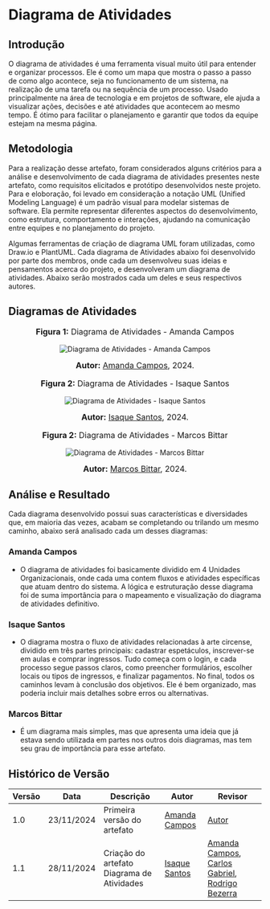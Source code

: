 # Diagrama de Atividades

## Introdução

O diagrama de atividades é uma ferramenta visual muito útil para entender e organizar processos. Ele é como um mapa que mostra o passo a passo de como algo acontece, seja no funcionamento de um sistema, na realização de uma tarefa ou na sequência de um processo. Usado principalmente na área de tecnologia e em projetos de software, ele ajuda a visualizar ações, decisões e até atividades que acontecem ao mesmo tempo. É ótimo para facilitar o planejamento e garantir que todos da equipe estejam na mesma página.

## Metodologia

Para a realização desse artefato, foram considerados alguns critérios para a análise e desenvolvimento de cada diagrama de atividades presentes neste artefato, como requisitos elicitados e protótipo desenvolvidos neste projeto. Para e eloboração, foi levado em consideração a notação UML (Unified Modeling Language) é um padrão visual para modelar sistemas de software. Ela permite representar diferentes aspectos do desenvolvimento, como estrutura, comportamento e interações, ajudando na comunicação entre equipes e no planejamento do projeto.

Algumas ferramentas de criação de diagrama UML foram utilizadas, como Draw.io e PlantUML. Cada diagrama de Atividades abaixo foi desenvolvido por parte dos membros, onde cada um desenvolveu suas ideias e pensamentos acerca do projeto, e desenvolveram um diagrama de atividades. Abaixo serão mostrados cada um deles e seus respectivos autores.

## Diagramas de Atividades

<div align="center">
<font size="3"><p style="text-align: center"><b>Figura 1:</b> Diagrama de Atividades - Amanda Campos </p></font>

![Diagrama de Atividades - Amanda Campos](https://raw.githubusercontent.com/UnBArqDsw2024-2/2024.2_G9_Tsirko_Entrega_02/refs/heads/main/docs/assets/Amanda_Campos_DiagramaDeAtividades.png)

<font size="3"><p style="text-align: center"><b>Autor:</b> <a href="https://github.com/acamposs">Amanda Campos</a>, 2024.</p></font> 
</div>

<div align="center">
<font size="3"><p style="text-align: center"><b>Figura 2:</b> Diagrama de Atividades - Isaque Santos </p></font>

![Diagrama de Atividades - Isaque Santos](https://raw.githubusercontent.com/UnBArqDsw2024-2/2024.2_G9_Tsirko_Entrega_02/refs/heads/main/docs/assets/Isaque_Santos_DiagramaAtividades.png)

<font size="3"><p style="text-align: center"><b>Autor:</b> <a href="https://github.com/IsaqueSH">Isaque Santos</a>, 2024.</p></font> 
</div>

<div align="center">
<font size="3"><p style="text-align: center"><b>Figura 2:</b> Diagrama de Atividades - Marcos Bittar </p></font>

![Diagrama de Atividades - Marcos Bittar](https://raw.githubusercontent.com/UnBArqDsw2024-2/2024.2_G9_Tsirko_Entrega_02/refs/heads/main/docs/assets/Bittar_DiagramaDeAtividades.png)

<font size="3"><p style="text-align: center"><b>Autor:</b> <a href="https://github.com/Bittarx">Marcos Bittar</a>, 2024.</p></font> 
</div>

## Análise e Resultado

Cada diagrama desenvolvido possui suas características e diversidades que, em maioria das vezes, acabam se completando ou trilando um mesmo caminho, abaixo será analisado cada um desses diagramas:

### Amanda Campos

- O diagrama de atividades foi basicamente dividido em 4 Unidades Organizacionais, onde cada uma contem fluxos e atividades específicas que atuam dentro do sistema. A lógica e estruturação desse diagrama foi de suma importância para o mapeamento e visualização do diagrama de atividades definitivo.

### Isaque Santos

- O diagrama mostra o fluxo de atividades relacionadas à arte circense, dividido em três partes principais: cadastrar espetáculos, inscrever-se em aulas e comprar ingressos. Tudo começa com o login, e cada processo segue passos claros, como preencher formulários, escolher locais ou tipos de ingressos, e finalizar pagamentos. No final, todos os caminhos levam à conclusão dos objetivos. Ele é bem organizado, mas poderia incluir mais detalhes sobre erros ou alternativas.

### Marcos Bittar 

- É um diagrama mais simples, mas que apresenta uma ideia que já estava sendo utilizada em partes nos outros dois diagramas, mas tem seu grau de importância para esse artefato.


## Histórico de Versão
| Versão | Data       | Descrição                                      | Autor               | Revisor               |
|--------|------------|------------------------------------------------|---------------------|-----------------------|
| 1.0    | 23/11/2024 | Primeira versão do artefato | [Amanda Campos](https://github.com/acamposs) | [Autor](https://github.com/autor) |
| 1.1   | 28/11/2024 | Criação do artefato Diagrama de Atividades | [Isaque Santos](https://github.com/IsaqueSH) | [Amanda Campos](https://github.com/acamposs), [Carlos Gabriel](https://github.com/TheCarlosRamos), [Rodrigo Bezerra](https://github.com/Rodrigomfab88)   |